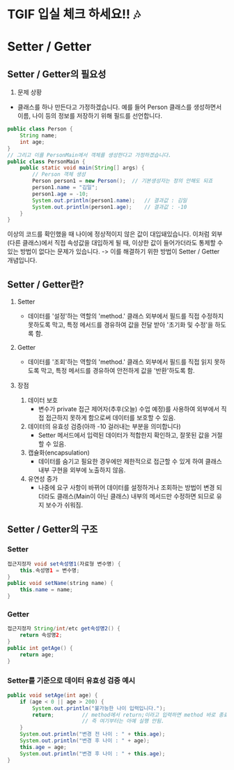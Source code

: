 # TGIF 입실 체크 하세요!! 🎶
# Setter / Getter
## Setter / Getter의 필요성
1. 문제 상황
- 클래스를 하나 만든다고 가정하겠습니다. 예를 들어 Person 클래스를 생성하면서
이름, 나이 등의 정보를 저장하기 위해 필드를 선언합니다.
```java
public class Person {
    String name;
    int age;
} 
// 그리고 이를 PersonMain에서 객체를 생성한다고 가정하겠습니다.
public class PersonMain {
    public static void main(String[] args) {
        // Person 객체 생성
        Person person1 = new Person();  // 기본생성자는 정의 안해도 되죠
        person1.name = "김일";
        person1.age = -10;
        System.out.println(person1.name);   // 결과값 : 김일
        System.out.println(person1.age);    // 결과값 : -10
    }
}
```
이상의 코드를 확인했을 때 나이에 정상적이지 않은 값이 대입돼있습니다. 이처럼
외부(다른 클래스)에서 직접 속성값을 대입하게 될 때, 이상한 값이 들어가더라도
통제할 수 있는 방법이 없다는 문제가 있습니다.
    -> 이를 해결하기 위한 방법이 Setter / Getter 개념입니다.

## Setter / Getter란?
1. Setter
    - 데이터를 '설정'하는 역할의 'method.' 클래스 외부에서 필드를 직접
    수정하지 못하도록 막고, 특정 메서드를 경유하여 값을 전달 받아 '초기화 및
    수정'을 하도록 함.
2. Getter
    - 데이터를 '조회'하는 역할의 'method.' 클래스 외부에서 필드를 직접
    읽지 못하도록 막고, 특정 메서드를 경유하여 안전하게 값을 '반환'하도록 함.

3. 장점
    1. 데이터 보호
       - 변수가 private 접근 제어자(추후(오늘) 수업 예정)를 사용하여 외부에서
        직접 접근하지 못하게 함으로써 데이터를 보호할 수 있음.
    2. 데이터의 유효성 검증(아까 -10 걸러내는 부분을 의미합니다)
        - Setter 메서드에서 입력된 데이터가 적합한지 확인하고, 잘못된 값을
        거절할 수 있음.
    3. 캡슐화(encapsulation)
        - 데이터를 숨기고 필요한 경우에만 제한적으로 접근할 수 있게 하여
        클래스 내부 구현을 외부에 노출하지 않음.
    4. 유연성 증가
        - 나중에 요구 사항이 바뀌어 데이터를 설정하거나 조회하는 방법이 변경
        되더라도 클래스(Main이 아닌 클래스) 내부의 메서드만 수정하면 되므로
        유지 보수가 쉬워짐.
       
## Setter / Getter의 구조
### Setter

```java
접근지정자 void set속성명1(자료형 변수명) {
    this.속성명1 = 변수명;
}
public void setName(string name) {
    this.name = name;
}
```

### Getter

```java
접근지정자 String/int/etc get속성명2() {
    return 속성명2;
}
public int getAge() {
    return age;
}
```

### Setter를 기준으로 데이터 유효성 검증 예시
```java
public void setAge(int age) {
    if (age < 0 || age > 200) {
        System.out.println("불가능한 나이 입력입니다.");
        return;         // method에서 return;이라고 입력하면 method 바로 종료됨.
                        // 즉 여기부터는 아예 실행 안됨.
    }
    System.out.println("변경 전 나이 : " + this.age);
    System.out.println("변경 후 나이 : " + age);
    this.age = age;
    System.out.println("변경 후 나이 : " + this.age);
}

```






